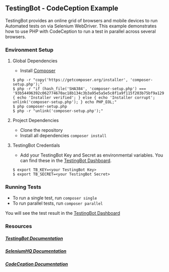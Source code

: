## TestingBot - CodeCeption Example

TestingBot provides an online grid of browsers and mobile devices to run Automated tests on via Selenium WebDriver.
This example demonstrates how to use PHP with CodeCeption to run a test in parallel across several browsers.

### Environment Setup

1. Global Dependencies
    * Install [Composer](https://getcomposer.org/download/)
    ```
    $ php -r "copy('https://getcomposer.org/installer', 'composer-setup.php');"
	$ php -r "if (hash_file('SHA384', 'composer-setup.php') === '93b54496392c062774670ac18b134c3b3a95e5a5e5c8f1a9f115f203b75bf9a129d5daa8ba6a13e2cc8a1da0806388a8') { echo 'Installer verified'; } else { echo 'Installer corrupt'; unlink('composer-setup.php'); } echo PHP_EOL;"
	$ php composer-setup.php
	$ php -r "unlink('composer-setup.php');"
    ```
   

2. Project Dependencies
    * Clone the repository
	* Install all dependencies `composer install`

3. TestingBot Credentials
    * Add your TestingBot Key and Secret as environmental variables. You can find these in the [TestingBot Dashboard](https://testingbot.com/members/).
    ```
    $ export TB_KEY=<your TestingBot Key>
    $ export TB_SECRET=<your TestingBot Secret>
    ```


### Running Tests

* To run a single test, run `composer single`
* To run parallel tests, run `composer parallel`

You will see the test result in the [TestingBot Dashboard](https://testingbot.com/members/)

### Resources
##### [TestingBot Documentation](https://testingbot.com/support/)

##### [SeleniumHQ Documentation](http://www.seleniumhq.org/docs/)

##### [CodeCeption Documentation](https://codeception.com/docs/01-Introduction)
